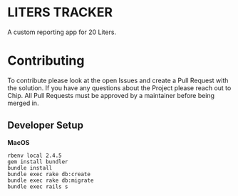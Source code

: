 # LITERS TRACKER
A custom reporting app for 20 Liters.

# Contributing
To contribute please look at the open Issues and create a Pull Request with the solution. If you have any questions about the Project please reach out to Chip. All Pull Requests must be approved by a maintainer before being merged in.

## Developer Setup

**MacOS**
```
rbenv local 2.4.5
gem install bundler
bundle install
bundle exec rake db:create
bundle exec rake db:migrate
bundle exec rails s
```

